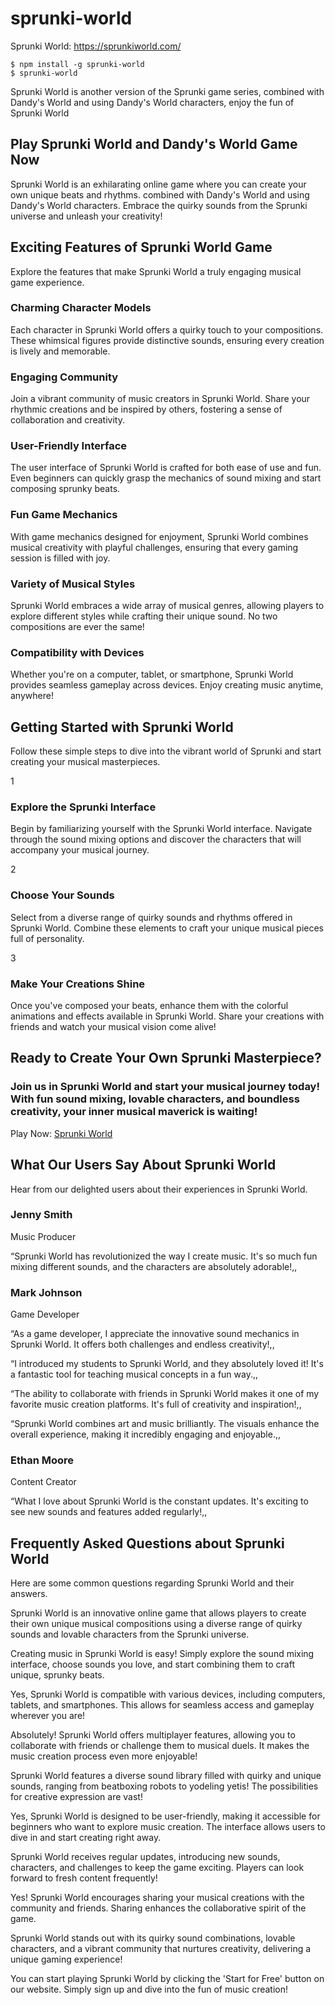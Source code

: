 # sprunki-world

Sprunki World: https://sprunkiworld.com/

```
$ npm install -g sprunki-world
$ sprunki-world
```

Sprunki World is another version of the Sprunki game series, combined with Dandy's World and using Dandy's World characters, enjoy the fun of Sprunki World

## Play Sprunki World and Dandy's World Game Now

Sprunki World is an exhilarating online game where you can create your own unique beats and rhythms. combined with Dandy's World and using Dandy's World characters. Embrace the quirky sounds from the Sprunki universe and unleash your creativity!

## Exciting Features of Sprunki World Game

Explore the features that make Sprunki World a truly engaging musical game experience.

### Charming Character Models

Each character in Sprunki World offers a quirky touch to your compositions. These whimsical figures provide distinctive sounds, ensuring every creation is lively and memorable.

### Engaging Community

Join a vibrant community of music creators in Sprunki World. Share your rhythmic creations and be inspired by others, fostering a sense of collaboration and creativity.

### User-Friendly Interface

The user interface of Sprunki World is crafted for both ease of use and fun. Even beginners can quickly grasp the mechanics of sound mixing and start composing sprunky beats.

### Fun Game Mechanics

With game mechanics designed for enjoyment, Sprunki World combines musical creativity with playful challenges, ensuring that every gaming session is filled with joy.

### Variety of Musical Styles

Sprunki World embraces a wide array of musical genres, allowing players to explore different styles while crafting their unique sound. No two compositions are ever the same!

### Compatibility with Devices

Whether you're on a computer, tablet, or smartphone, Sprunki World provides seamless gameplay across devices. Enjoy creating music anytime, anywhere!

## Getting Started with Sprunki World

Follow these simple steps to dive into the vibrant world of Sprunki and start creating your musical masterpieces.

1

### Explore the Sprunki Interface

Begin by familiarizing yourself with the Sprunki World interface. Navigate through the sound mixing options and discover the characters that will accompany your musical journey.

2

### Choose Your Sounds

Select from a diverse range of quirky sounds and rhythms offered in Sprunki World. Combine these elements to craft your unique musical pieces full of personality.

3

### Make Your Creations Shine

Once you've composed your beats, enhance them with the colorful animations and effects available in Sprunki World. Share your creations with friends and watch your musical vision come alive!

## Ready to Create Your Own Sprunki Masterpiece?

### Join us in Sprunki World and start your musical journey today! With fun sound mixing, lovable characters, and boundless creativity, your inner musical maverick is waiting!

Play Now: [Sprunki World](https://sprunki-world.pages.dev/#main)

## What Our Users Say About Sprunki World

Hear from our delighted users about their experiences in Sprunki World.

### Jenny Smith

Music Producer

“Sprunki World has revolutionized the way I create music. It's so much fun mixing different sounds, and the characters are absolutely adorable!,,

### Mark Johnson

Game Developer

“As a game developer, I appreciate the innovative sound mechanics in Sprunki World. It offers both challenges and endless creativity!,,

“I introduced my students to Sprunki World, and they absolutely loved it! It's a fantastic tool for teaching musical concepts in a fun way.,,

“The ability to collaborate with friends in Sprunki World makes it one of my favorite music creation platforms. It's full of creativity and inspiration!,,

“Sprunki World combines art and music brilliantly. The visuals enhance the overall experience, making it incredibly engaging and enjoyable.,,

### Ethan Moore

Content Creator

“What I love about Sprunki World is the constant updates. It's exciting to see new sounds and features added regularly!,,

## Frequently Asked Questions about Sprunki World

Here are some common questions regarding Sprunki World and their answers.

Sprunki World is an innovative online game that allows players to create their own unique musical compositions using a diverse range of quirky sounds and lovable characters from the Sprunki universe.

Creating music in Sprunki World is easy! Simply explore the sound mixing interface, choose sounds you love, and start combining them to craft unique, sprunky beats.

Yes, Sprunki World is compatible with various devices, including computers, tablets, and smartphones. This allows for seamless access and gameplay wherever you are!

Absolutely! Sprunki World offers multiplayer features, allowing you to collaborate with friends or challenge them to musical duels. It makes the music creation process even more enjoyable!

Sprunki World features a diverse sound library filled with quirky and unique sounds, ranging from beatboxing robots to yodeling yetis! The possibilities for creative expression are vast!

Yes, Sprunki World is designed to be user-friendly, making it accessible for beginners who want to explore music creation. The interface allows users to dive in and start creating right away.

Sprunki World receives regular updates, introducing new sounds, characters, and challenges to keep the game exciting. Players can look forward to fresh content frequently!

Yes! Sprunki World encourages sharing your musical creations with the community and friends. Sharing enhances the collaborative spirit of the game.

Sprunki World stands out with its quirky sound combinations, lovable characters, and a vibrant community that nurtures creativity, delivering a unique gaming experience!

You can start playing Sprunki World by clicking the 'Start for Free' button on our website. Simply sign up and dive into the fun of music creation!
